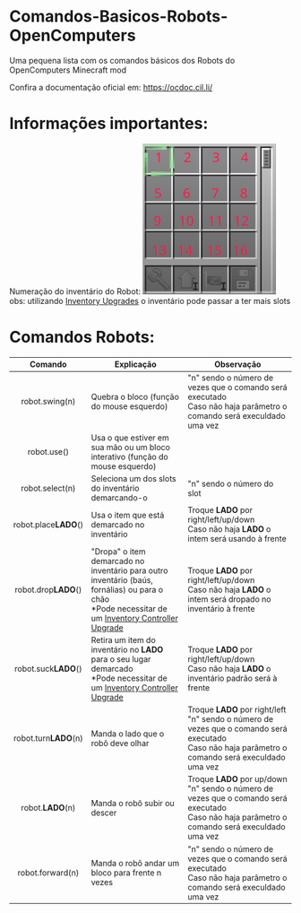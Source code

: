 # Comandos-Basicos-Robots-OpenComputers
Uma pequena lista com os comandos básicos dos Robots do OpenComputers Minecraft mod

Confira a documentação oficial em: https://ocdoc.cil.li/

# Informações importantes:

Numeração do inventário do Robot:
![inventario](imagens/inventario_robo.png)
obs: utilizando [Inventory Upgrades](https://ocdoc.cil.li/item:inventory_upgrade) o inventário pode passar a ter mais slots

# Comandos Robots:

|        Comando        | Explicação                                                                     | Observação                                                                                                                                        |
|:---------------------:|--------------------------------------------------------------------------------|---------------------------------------------------------------------------------------------------------------------------------------------------|
| robot.swing(n)        | Quebra o bloco (função do mouse esquerdo)                                      | "n" sendo o número de vezes que o comando será executado <br> Caso não haja parâmetro o comando será execuldado uma vez                                |
| robot.use()           | Usa o que estiver em sua mão ou um bloco interativo (função do mouse esquerdo) |                                                                                                                                                   |
| robot.select(n)       | Seleciona um dos slots do inventário demarcando-o                              | "n" sendo o número do slot                                                                                                                        |
| robot.place**LADO**() | Usa o item que está demarcado no inventário                                    | Troque **LADO** por right/left/up/down <br> Caso não haja **LADO** o intem será usando à frente                                                        |
| robot.drop**LADO**()  | "Dropa" o item demarcado no inventário para outro inventário (baús, fornálias) ou para o chão <br> *Pode necessitar de um [Inventory Controller Upgrade](https://ocdoc.cil.li/item:inventory_controller_upgrade)                                       | Troque **LADO** por right/left/up/down <br> Caso não haja **LADO** o intem será dropado no inventário à frente                                         |
| robot.suck**LADO**()  | Retira um item do inventário no **LADO** para o seu lugar demarcado <br> *Pode necessitar de um [Inventory Controller Upgrade](https://ocdoc.cil.li/item:inventory_controller_upgrade)           | Troque **LADO** por right/left/up/down <br> Caso não haja **LADO** o inventário padrão será à frente                                                   |
| robot.turn**LADO**(n) | Manda o lado que o robô deve olhar                                             | Troque **LADO** por right/left "n" sendo o número de vezes que o comando será executado <br> Caso não haja parâmetro o comando será execuldado uma vez |
| robot.**LADO**(n)     | Manda o robô subir ou descer                                                   | Troque **LADO** por up/down "n" sendo o número de vezes que o comando será executado <br> Caso não haja parâmetro o comando será execuldado uma vez    |
| robot.forward(n)      | Manda o robô andar um bloco para frente n vezes                                | "n" sendo o número de vezes que o comando será executado <br> Caso não haja parâmetro o comando será execuldado uma vez                                |